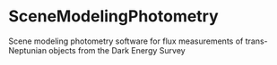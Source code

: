 # SceneModelingPhotometry
 Scene modeling photometry software for flux measurements of trans-Neptunian objects from the Dark Energy Survey

